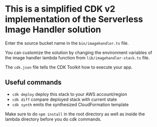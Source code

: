 # This is a simplified CDK v2 implementation of the Serverless Image Handler solution

Enter the source bucket name in the `bin/imagehandler.ts` file.

You can customize the solution by changing the environment variables of the image handler lambda function from `lib/imagehandler-stack.ts` file.

The `cdk.json` file tells the CDK Toolkit how to execute your app.

## Useful commands

* `cdk deploy`      deploy this stack to your AWS account/region
* `cdk diff`        compare deployed stack with current state
* `cdk synth`       emits the synthesized CloudFormation template


Make sure to do `npm install` in the root directory as well as inside the lambda directory before you do cdk commands.